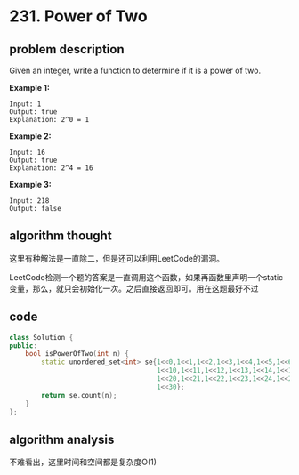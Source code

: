 # 231. Power of Two

## problem description

Given an integer, write a function to determine if it is a power of two.

**Example 1:**

```text
Input: 1
Output: true 
Explanation: 2^0 = 1
```

**Example 2:**

```text
Input: 16
Output: true
Explanation: 2^4 = 16
```

**Example 3:**

```text
Input: 218
Output: false
```

## algorithm thought

这里有种解法是一直除二，但是还可以利用LeetCode的漏洞。

LeetCode检测一个题的答案是一直调用这个函数，如果再函数里声明一个static变量，那么，就只会初始化一次。之后直接返回即可。用在这题最好不过

## code

```c++
class Solution {
public:
    bool isPowerOfTwo(int n) {
        static unordered_set<int> se{1<<0,1<<1,1<<2,1<<3,1<<4,1<<5,1<<6,1<<7,1<<8,1<<9,
                                     1<<10,1<<11,1<<12,1<<13,1<<14,1<<15,1<<16,1<<17,1<<18,1<<19,
                                     1<<20,1<<21,1<<22,1<<23,1<<24,1<<25,1<<26,1<<27,1<<28,1<<29,
                                     1<<30};
        return se.count(n);
    }
};
```

## algorithm analysis

不难看出，这里时间和空间都是复杂度O(1)